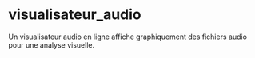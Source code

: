 # visualisateur_audio
Un visualisateur audio en ligne affiche graphiquement des fichiers audio pour une analyse visuelle.
